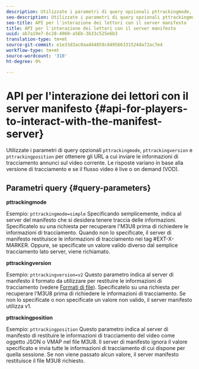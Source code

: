 ```yaml
---
description: Utilizzate i parametri di query opzionali pttrackingmode, pttrackingversion e pttrackingposition per ottenere gli URL a cui inviare le informazioni di tracciamento annunci sul video corrente. Le risposte variano in base alla versione di tracciamento e se il flusso video è live o on demand (VOD).
seo-description: Utilizzate i parametri di query opzionali pttrackingmode, pttrackingversion e pttrackingposition per ottenere gli URL a cui inviare le informazioni di tracciamento annunci sul video corrente. Le risposte variano in base alla versione di tracciamento e se il flusso video è live o on demand (VOD).
seo-title: API per l'interazione dei lettori con il server manifesto
title: API per l'interazione dei lettori con il server manifesto
uuid: ab7a19e7-6c28-4960-a56b-3b33c525e6b3
translation-type: tm+mt
source-git-commit: e1e33d3ac0aad44859cd49566331524da72ac7e4
workflow-type: tm+mt
source-wordcount: '310'
ht-degree: 0%

---
```



# API per l&#39;interazione dei lettori con il server manifesto {#api-for-players-to-interact-with-the-manifest-server}

Utilizzate i parametri di query opzionali `pttrackingmode`, `pttrackingversion` e `pttrackingposition` per ottenere gli URL a cui inviare le informazioni di tracciamento annunci sul video corrente. Le risposte variano in base alla versione di tracciamento e se il flusso video è live o on demand (VOD).

## Parametri query {#query-parameters}

**pttrackingmode**

Esempio: `pttrackingmode=simple`
Specificando semplicemente, indica al server del manifesto che si desidera tenere traccia delle informazioni.
Specificatelo su una richiesta per recuperare l&#39;M3U8 prima di richiedere le informazioni di tracciamento. Quando non lo specificate, il server di manifesto restituisce le informazioni di tracciamento nei tag #EXT-X-MARKER.
Oppure, se specificate un valore valido diverso dal semplice tracciamento lato server, viene richiamato.

**pttrackingversion**

Esempio: `pttrackingversion=v2`
Questo parametro indica al server di manifesto il formato da utilizzare per restituire le informazioni di tracciamento (vedere [Formati di file](/help/primetime-ad-insertion/~old-msapi-topics/ms-list-file-formats/ms-api-file-formats.md)).
Specificatelo su una richiesta per recuperare l&#39;M3U8 prima di richiedere le informazioni di tracciamento. Se non lo specificate o non specificate un valore non valido, il server manifesto utilizza v1.

**pttrackingposition**

Esempio: `pttrackingposition`
Questo parametro indica al server di manifesto di restituire le informazioni di tracciamento del video come oggetto JSON o VMAP nel file M3U8. Il server di manifesto ignora il valore specificato e invia tutte le informazioni di tracciamento di cui dispone per quella sessione. Se non viene passato alcun valore, il server manifesto restituisce il file M3U8 richiesto.
